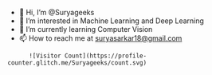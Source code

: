 - 👋 Hi, I’m @Suryageeks
- 👀 I’m interested in Machine Learning and Deep Learning
- 🌱 I’m currently learning Computer Vision
- 📫 How to reach me at suryasarkar18@gmail.com

<!---
Suryageeks/Suryageeks is a ✨ special ✨ repository because its `README.md` (this file) appears on your GitHub profile.
You can click the Preview link to take a look at your changes.
--->

          ![Visitor Count](https://profile-counter.glitch.me/Suryageeks/count.svg)

